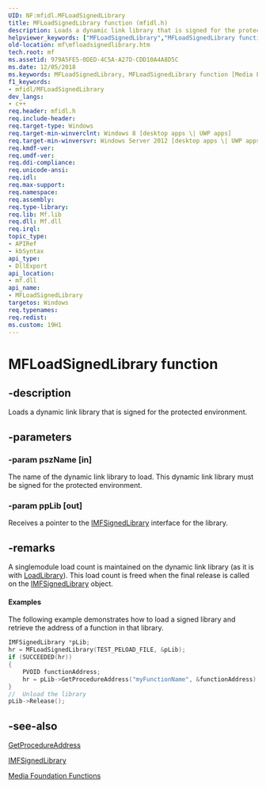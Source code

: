 ```yaml
---
UID: NF:mfidl.MFLoadSignedLibrary
title: MFLoadSignedLibrary function (mfidl.h)
description: Loads a dynamic link library that is signed for the protected environment.
helpviewer_keywords: ["MFLoadSignedLibrary","MFLoadSignedLibrary function [Media Foundation]","mf.mfloadsignedlibrary","mfidl/MFLoadSignedLibrary"]
old-location: mf\mfloadsignedlibrary.htm
tech.root: mf
ms.assetid: 979A5FE5-0DED-4C5A-A27D-CDD10A4A8D5C
ms.date: 12/05/2018
ms.keywords: MFLoadSignedLibrary, MFLoadSignedLibrary function [Media Foundation], mf.mfloadsignedlibrary, mfidl/MFLoadSignedLibrary
f1_keywords:
- mfidl/MFLoadSignedLibrary
dev_langs:
- c++
req.header: mfidl.h
req.include-header: 
req.target-type: Windows
req.target-min-winverclnt: Windows 8 [desktop apps \| UWP apps]
req.target-min-winversvr: Windows Server 2012 [desktop apps \| UWP apps]
req.kmdf-ver: 
req.umdf-ver: 
req.ddi-compliance: 
req.unicode-ansi: 
req.idl: 
req.max-support: 
req.namespace: 
req.assembly: 
req.type-library: 
req.lib: Mf.lib
req.dll: Mf.dll
req.irql: 
topic_type:
- APIRef
- kbSyntax
api_type:
- DllExport
api_location:
- mf.dll
api_name:
- MFLoadSignedLibrary
targetos: Windows
req.typenames: 
req.redist: 
ms.custom: 19H1
---
```


# MFLoadSignedLibrary function


## -description


Loads a dynamic link library that is signed for the protected environment.


## -parameters




### -param pszName [in]

The name of the dynamic link library to load.  This dynamic link library must be signed for the protected environment.


### -param ppLib [out]

Receives a pointer to the <a href="https://docs.microsoft.com/windows/desktop/api/mfidl/nn-mfidl-imfsignedlibrary">IMFSignedLibrary</a> interface for the library.


## -remarks



A singlemodule load count is maintained on the dynamic link library (as it is with <a href="https://docs.microsoft.com/windows/desktop/api/libloaderapi/nf-libloaderapi-loadlibrarya">LoadLibrary</a>).  This load count  is freed when the final release is called on the <a href="https://docs.microsoft.com/windows/desktop/api/mfidl/nn-mfidl-imfsignedlibrary">IMFSignedLibrary</a> object.


#### Examples

The following example demonstrates how to load a signed library and retrieve the address of a function in that library. 


```cpp
IMFSignedLibrary *pLib;
hr = MFLoadSignedLibrary(TEST_PELOAD_FILE, &pLib);
if (SUCCEEDED(hr))
{
    PVOID functionAddress;
    hr = pLib->GetProcedureAddress("myFunctionName", &functionAddress);
}
//  Unload the library
pLib->Release();

```





## -see-also




<a href="https://docs.microsoft.com/windows/desktop/api/mfidl/nf-mfidl-imfsignedlibrary-getprocedureaddress">GetProcedureAddress</a>



<a href="https://docs.microsoft.com/windows/desktop/api/mfidl/nn-mfidl-imfsignedlibrary">IMFSignedLibrary</a>



<a href="https://docs.microsoft.com/windows/desktop/medfound/media-foundation-functions">Media Foundation Functions</a>
 

 

